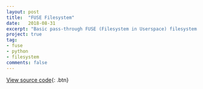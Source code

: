 ```yaml
---
layout: post
title:  "FUSE Filesystem"
date:   2018-08-31
excerpt: "Basic pass-through FUSE (Filesystem in Userspace) filesystem interface written in Python."
project: true
tag:
- fuse
- python
- filesystem
comments: false
---
```

[View source code](https://github.com/ihyeung/ihyeung.github.io/tree/master/fuse-filesystem){: .btn}
